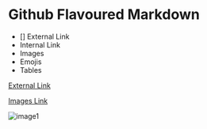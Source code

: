# Github Flavoured Markdown

- [] External Link
- Internal Link
- Images
- Emojis
- Tables

[External Link](hhtp:help.github.com)

[Images Link](#images)

![image1]()

